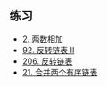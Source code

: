 ## 练习

- [2. 两数相加](https://leetcode-cn.com/problems/add-two-numbers/description/)
- [92. 反转链表 II](https://leetcode-cn.com/problems/reverse-linked-list-ii/description/)
- [206. 反转链表](https://leetcode-cn.com/problems/reverse-linked-list/description/)
- [21. 合并两个有序链表](https://leetcode-cn.com/problems/merge-two-sorted-lists/description/)